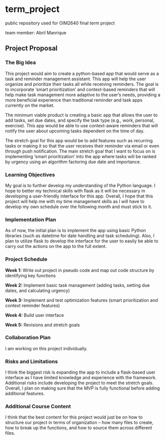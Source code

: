 # term_project
public repository used for OIM2640 final term project 

team member: Abril Manrique

## Project Proposal
### The Big Idea
This project would aim to create a python-based app that would serve as a task and reminder management assistant. This app will help the user organize and prioritize their tasks all while receiving reminders. The goal is to incorporate ‘smart prioritization’ and context-based reminders that will help make task management more adaptive to the user’s needs, providing a more beneficial experience than traditional reminder and task apps currently on the market.  

The minimum viable product is creating a basic app that allows the user to add tasks, set due dates, and specify the task type (e.g., work, personal, exercise). This app would be able to use context-aware reminders that will notify the user about upcoming tasks dependent on the time of day. 

The stretch goal for this app would be to add features such as recurring tasks or making it so that the user receives their reminder via email or even through push notification. The main stretch goal that I want to focus on is implementing ‘smart prioritization’ into the app where tasks will be ranked by urgency using an algorithm factoring due date and importance.  

### Learning Objectives
My goal is to further develop my understanding of the Python language. I hope to better my technical skills with flask as it will be necessary in developing a user-friendly interface for this app. Overall, I hope that this project will help me with my time management skills as I will have to develop my own schedule over the following month and must stick to it. 

### Implementation Plan
As of now, the initial plan is to implement the app using basic Python libraries (such as datetime for date handling and task scheduling). Also, I plan to utilize flask to develop the interface for the user to easily be able to carry out the actions on the app to the full extent. 

### Project Schedule
**Week 1:** Write out project in pseudo code and map out code structure by identifying key functions 

**Week 2:** Implement basic task management (adding tasks, setting due dates, and calculating urgency) 

**Week 3:** Implement and test optimization features (smart prioritization and context reminder features) 

**Week 4:** Build user interface 

**Week 5:** Revisions and stretch goals 

### Collaboration Plan
I am working on this project individually. 

### Risks and Limitations
I think the biggest risk is expanding the app to include a flask-based user interface as I have limited knowledge and experience with the framework. Additional risks include developing the project to meet the stretch goals. Overall, I plan on making sure that the MVP is fully functional before adding additional features. 

### Additional Course Content
I think that the best content for this project would just be on how to structure our project in terms of organization – how many files to create, how to break up the functions, and how to source them across different files. 
